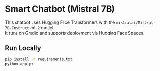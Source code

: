 # Smart Chatbot (Mistral 7B)

This chatbot uses Hugging Face Transformers with the `mistralai/Mistral-7B-Instruct-v0.2` model.  
It runs on Gradio and supports deployment via Hugging Face Spaces.

## Run Locally

```bash
pip install -r requirements.txt
python app.py
